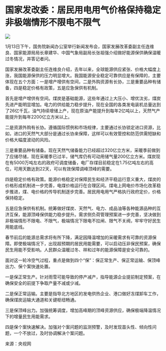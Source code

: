 # 国家发改委：居民用电用气价格保持稳定 非极端情形不限电不限气

![](https://inews.gtimg.com/news_bt/O-E6D9O0LBwdvkhJExd9magb2SDrJXKS_XyX203Vk0JA4AA/1000)

1月13日下午，国务院新闻办公室举行新闻发布会，国家发展改革委副主任连维良、国家能源局局长章建华、中国气象局副局长张祖强介绍做好能源保供确保温暖过冬情况，并答记者问。

国家发展改革委副主任连维良介绍，去年以来，全球能源供应紧张、价格大幅度上涨，我国能源保供的压力明显增大。我国能源安全稳定可靠供应是有保障的，主要体现在五个方面：一是增产增供有空间，二是外购资源有长协，三是重要品种有储备，四是稳定价格有政策，五是应急保供有机制。

首先是增产增供有空间。煤炭是基础能源，这些年通过上大压小、增优汰劣，煤炭先进产能明显增加。电力的供给能力稳步提升，现在全国的各类发电装机总量达到了26亿千瓦，油气持续增储上产，现在原油产能提升到每年2亿吨以上，天然气产能提升到每年2200亿立方米以上。

二是资源外购有长协。遵循国际惯例和市场规律，主要通过长协锁定进口资源，比如，进口的天然气大部分是通过长协来保障，这样可以有效管控和防范供需短缺和价格大幅度波动的风险。

三是重要品种有储备。现在天然气储备能力已经超过320亿立方米，采暖季前做到了应储尽储，现在采暖季已过半，储气库仍有可动用储气量200亿立方米。煤炭现在有5000万吨左右的政府可调度储备，电厂存煤目前稳定在1.75亿吨左右的高位，可用天数达到22天，可以有效保障调峰顶峰的需要。

四是稳定价格有政策。能源价格稳定对保障民生和经济平稳运行意义重大，煤炭的价格形成机制进一步完善，电煤价格运行在合理区间。煤电上网电价市场化改革稳步推进，煤、电价格的传导机制逐步完善。居民用电用气严格执行政府定价，价格保持稳定。

五是应急保供有机制。统筹做好煤炭、天然气、电力、成品油等各种能源品种的互济互保，能源顶峰保供能力稳步提升。需求侧负荷管理预案进一步完善，坚决做到非极端情形不限电、不限气，极端情况下限电不拉闸、限气不关阀，牢牢守好民生用能底线。

春节前后的能源总需求将有所下降，满足因降温增加的采暖需求有可靠的资源保障。即使极端情况下，出现超预期的居民用能需要，可以启动压非保民预案，确保民生用能不受影响。人民群众温暖过冬、祥和过年的能源保障是安全可靠的。

面对这一轮冷空气过程，重点是做到四个“保”：保正常生产、保正常运输、保顶峰出力、保个案快速处置。

一是保正常生产。针对雨雪可能导致的停产减产，指导能源企业提前制定预案，在确保安全的前提下争取产量不减或少减。

二是保正常运输。主要是指导北方地区的发电供热企业、港口做好冻煤卸车工作，确保煤炭运输大通道和关键枢纽畅通。

三是保顶峰出力。加强统筹调度，增加高峰期的顶峰资源供应，确保极端降温情况下的增量民生用能需求。

四是保个案快速解决。加强对个案问题的监测预警，及时发现苗头性、倾向性问题，一个不放过，及时协调解决个案问题。

来源：央视网

